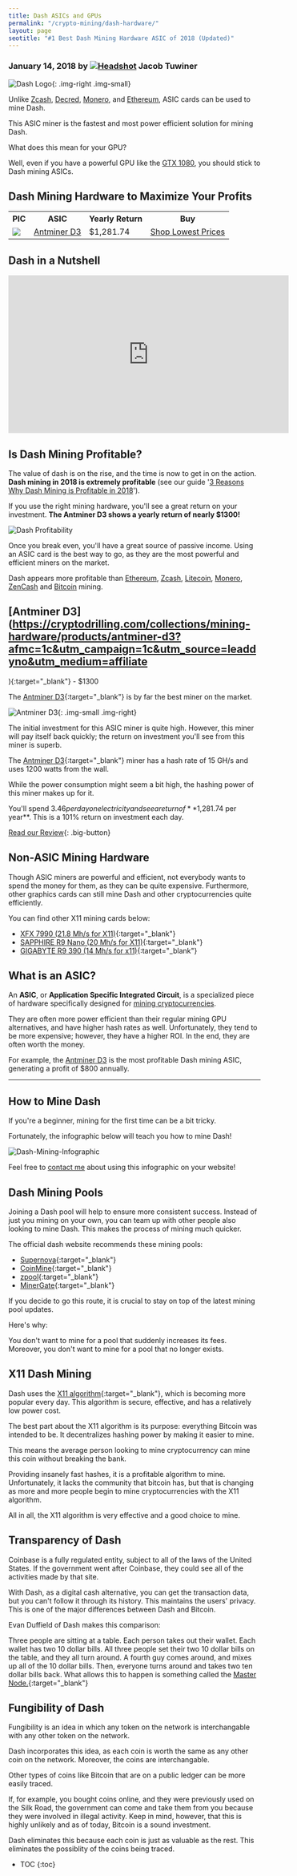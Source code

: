```yaml
---
title: Dash ASICs and GPUs    
permalink: "/crypto-mining/dash-hardware/"
layout: page
seotitle: "#1 Best Dash Mining Hardware ASIC of 2018 (Updated)" 
--- 
```

<h3 class="page-subtitle">
	January 14, 2018 by 
	<a href="/about/"><img src="/img/profile/close.jpg" class="circle" alt="Headshot"></a>
	Jacob Tuwiner
</h3>

![Dash Logo](/img/cryptocurrency/dash.png){: .img-right .img-small}



Unlike [Zcash](/crypto-mining/zcash-hardware/), [Decred](/crypto-mining/decred-hardware/), [Monero](/crypto-mining/monero-hardware/), and [Ethereum](/crypto-mining/ethereum-hardware/), ASIC cards can be used to mine Dash. 

This ASIC miner is the fastest and most power efficient solution for mining Dash.

What does this mean for your GPU?

Well, even if you have a powerful GPU like the [GTX 1080](/crypto-mining/gtx-1080-review/), you should stick to Dash mining ASICs.

## Dash Mining Hardware to Maximize Your Profits 

<table class="basic-table" align="center">
	<tr>
		<th>PIC</th>
		<th>ASIC</th>
		<th>Yearly Return</th>
		<th>Buy</th>
	</tr>
	<tr>
		<td><a href="/crypto-mining/dash-hardware/antminer-d3-review/"><img class="table-image" src="/img/cryptocurrency/antminer-d3.png" /> </a></td>
		<td><a href="/crypto-mining/dash-hardware/antminer-d3-review/">Antminer D3</a></td>
		<td>$1,281.74</td>
		<td><a target="_blank" class="big-button" href="https://cryptodrilling.com/collections/mining-hardware/products/antminer-d3?afmc=1c&utm_campaign=1c&utm_source=leaddyno&utm_medium=affiliate
">Shop Lowest Prices</a></td>
	</tr>
</table>

## Dash in a Nutshell

<div class="vid-container">

<iframe width="560" height="315" src="https://www.youtube.com/embed/tfKjKPPmFb0?rel=0" frameborder="0" allowfullscreen></iframe>

</div>

## Is Dash Mining Profitable? 

The value of dash is on the rise, and the time is now to get in on the action. **Dash mining in 2018 is extremely profitable** (see our guide '[3 Reasons Why Dash Mining is Profitable in 2018](/crypto-mining/dash-mining-profitability/)').

If you use the right mining hardware, you'll see a great return on your investment. **The Antminer D3 shows a yearly return of nearly $1300!** 

![Dash Profitability](/img/cryptocurrency/dash-profit.png)

Once you break even, you'll have a great source of passive income. Using an ASIC card is the best way to go, as they are the most powerful and efficient miners on the market.

Dash appears more profitable than [Ethereum](/crypto-mining/ethereum-hardware/), [Zcash](/crypto-mining/zcash-hardware/), [Litecoin](/crypto-mining/litecoin-harware/), [Monero](/crypto-mining/monero-hardware/), [ZenCash](/crypto-mining/zencash-hardware/) and [Bitcoin](/crypto-mining/bitcoin-hardware/) mining.

## [Antminer D3](https://cryptodrilling.com/collections/mining-hardware/products/antminer-d3?afmc=1c&utm_campaign=1c&utm_source=leaddyno&utm_medium=affiliate
){:target="_blank"} - $1300

The [Antminer D3](https://cryptodrilling.com/collections/mining-hardware/products/antminer-d3?afmc=1c&utm_campaign=1c&utm_source=leaddyno&utm_medium=affiliate
){:target="_blank"} is by far the best miner on the market.

![Antminer D3](/img/cryptocurrency/antminer-d3.png){: .img-small .img-right}

The initial investment for this ASIC miner is quite high. However, this miner will pay itself back quickly; the return on investment you'll see from this miner is superb. 

The [Antminer D3](https://cryptodrilling.com/collections/mining-hardware/products/antminer-d3?afmc=1c&utm_campaign=1c&utm_source=leaddyno&utm_medium=affiliate
){:target="_blank"} miner has a hash rate of 15 GH/s and uses 1200 watts from the wall. 

While the power consumption might seem a bit high, the hashing power of this miner makes up for it. 

You'll spend $3.46 per day on electricity and see a return of **$1,281.74 per year**. This is a 101% return on investment each day.  

[Read our Review](/crypto-mining/dash-hardware/antminer-d3-review/){: .big-button}

## Non-ASIC Mining Hardware 

Though ASIC miners are powerful and efficient, not everybody wants to spend the money for them, as they can be quite expensive. Furthermore, other graphics cards can still mine Dash and other cryptocurrencies quite efficiently. 

You can find other X11 mining cards below: 

* [XFX 7990 (21.8 Mh/s for X11)](https://www.amazon.com/gp/product/B00HGLNOHW/ref=as_li_tl?ie=UTF8&camp=1789&creative=9325&creativeASIN=B00HGLNOHW&linkCode=as2&tag=cryptocurrency06-20&linkId=d63949615ea948e49a2b3bd223d34998){:target="_blank"}
* [SAPPHIRE R9 Nano (20 Mh/s for X11)](https://www.amazon.com/gp/product/B015121DMA/ref=as_li_tl?ie=UTF8&camp=1789&creative=9325&creativeASIN=B015121DMA&linkCode=as2&tag=cryptocurrency06-20&linkId=353099044be8d6cf91a42e810e5ba223){:target="_blank"}
* [GIGABYTE R9 390 (14 Mh/s for x11)](https://www.amazon.com/gp/product/B00ZU48KFI/ref=as_li_tl?ie=UTF8&camp=1789&creative=9325&creativeASIN=B00ZU48KFI&linkCode=as2&tag=cryptocurrency06-20&linkId=81de325a93a9def050f74f853181e035){:target="_blank"}

## What is an ASIC?

An **ASIC**, or **Application Specific Integrated Circuit**, is a specialized piece of hardware specifically designed for [mining cryptocurrencies](/crypto-mining/). 

They are often more power efficient than their regular mining GPU alternatives, and have higher hash rates as well. Unfortunately, they tend to be more expensive; however, they have a higher ROI. In the end, they are often worth the money.

For example, the [Antminer D3](/crypto-mining/dash-hardware/antminer-d3-review/) is the most profitable Dash mining ASIC, generating a profit of $800 annually.  

---

## How to Mine Dash 

If you're a beginner, mining for the first time can be a bit tricky. 

Fortunately, the infographic below will teach you how to mine Dash!

![Dash-Mining-Infographic](/img/infographic/dash-mining-infographic.png)

Feel free to [contact me](/contact/) about using this infographic on your website!

## Dash Mining Pools 

Joining a Dash pool will help to ensure more consistent success. Instead of just you mining on your own, you can team up with other people also looking to mine Dash. This makes the process of mining much quicker. 

The official dash website recommends these mining pools: 

* [Supernova](https://dash.suprnova.cc/){:target="_blank"}
* [CoinMine](https://www2.coinmine.pl/dash/){:target="_blank"}
* [zpool](http://www.zpool.ca/){:target="_blank"}
* [MinerGate](https://minergate.com/){:target="_blank"}

If you decide to go this route, it is crucial to stay on top of the latest mining pool updates.  

Here's why: 

You don't want to mine for a pool that suddenly increases its fees. Moreover, you don't want to mine for a pool that no longer exists. 

## X11 Dash Mining 

Dash uses the [X11 algorithm](https://www.cryptocoinsnews.com/pros-cons-x11-algorithm/){:target="_blank"}, which is becoming more popular every day. This algorithm is secure, effective, and has a relatively low power cost. 

The best part about the X11 algorithm is its purpose: everything Bitcoin was intended to be. It decentralizes hashing power by making it easier to mine. 

This means the average person looking to mine cryptocurrency can mine this coin without breaking the bank. 

Providing insanely fast hashes, it is a profitable algorithm to mine. Unfortunately, it lacks the community that bitcoin has, but that is changing as more and more people begin to mine cryptocurrencies with the X11 algorithm. 

All in all, the X11 algorithm is very effective and a good choice to mine. 

## Transparency of Dash 

Coinbase is a fully regulated entity, subject to all of the laws of the United States. If the government went after Coinbase, they could see all of the activities made by that site. 

With Dash, as a digital cash alternative, you can get the transaction data, but you can't follow it through its history. This maintains the users' privacy. This is one of the major differences between Dash and Bitcoin. 

Evan Duffield of Dash makes this comparison: 

Three people are sitting at a table. Each person takes out their wallet. Each wallet has two 10 dollar bills. All three people set their two 10 dollar bills on the table, and they all turn around. A fourth guy comes around, and mixes up all of the 10 dollar bills. Then, everyone turns around and takes two ten dollar bills back. What allows this to happen is something called the [Master Node.](http://dashmasternode.org/what-is-a-masternode/){:target="_blank"} 

## Fungibility of Dash 

Fungibility is an idea in which any token on the network is interchangable with any other token on the network. 

Dash incorporates this idea, as each coin is worth the same as any other coin on the network. Moreover, the coins are interchangable. 

Other types of coins like Bitcoin that are on a public ledger can be more easily traced. 

If, for example, you bought coins online, and they were previously used on the Silk Road, the government can come and take them from you because they were involved in illegal activity. Keep in mind, however, that this is highly unlikely and as of today, Bitcoin is a sound investment. 

Dash eliminates this because each coin is just as valuable as the rest. This eliminates the possiblity of the coins being traced. 

* TOC
{:toc}

